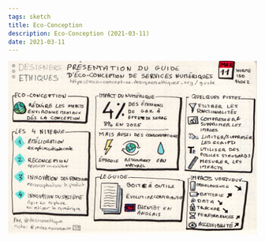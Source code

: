 ```yaml
---
tags: sketch
title: Eco-Conception
description: Eco-Conception (2021-03-11)
date: 2021-03-11
---
```


![](39_Eco-Conception_2021-03-11.jpg) 
